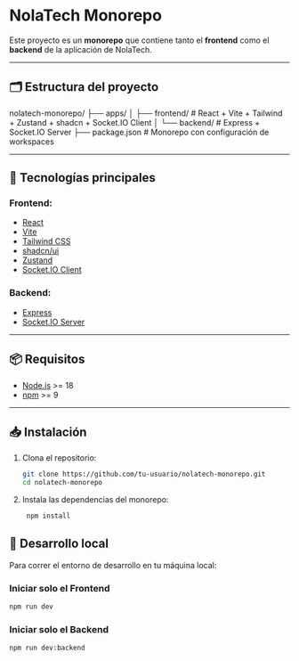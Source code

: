 # NolaTech Monorepo

Este proyecto es un **monorepo** que contiene tanto el **frontend** como el **backend** de la aplicación de NolaTech.

---

## 🗂 Estructura del proyecto

nolatech-monorepo/
├── apps/
│ ├── frontend/ # React + Vite + Tailwind + Zustand + shadcn + Socket.IO Client
│ └── backend/ # Express + Socket.IO Server
├── package.json # Monorepo con configuración de workspaces

---

## 🚀 Tecnologías principales

### Frontend:

- [React](https://reactjs.org/)
- [Vite](https://vitejs.dev/)
- [Tailwind CSS](https://tailwindcss.com/)
- [shadcn/ui](https://ui.shadcn.com/)
- [Zustand](https://github.com/pmndrs/zustand)
- [Socket.IO Client](https://socket.io/)

### Backend:

- [Express](https://expressjs.com/)
- [Socket.IO Server](https://socket.io/)

---

## 📦 Requisitos

- [Node.js](https://nodejs.org/) >= 18
- [npm](https://www.npmjs.com/) >= 9

---

## 📥 Instalación

1. Clona el repositorio:

   ```bash
   git clone https://github.com/tu-usuario/nolatech-monorepo.git
   cd nolatech-monorepo
   ```

2. Instala las dependencias del monorepo:

   ```bash
    npm install
   ```

## 🧪 Desarrollo local

Para correr el entorno de desarrollo en tu máquina local:

### Iniciar solo el Frontend

```bash
npm run dev
```

### Iniciar solo el Backend

```bash
npm run dev:backend
```
